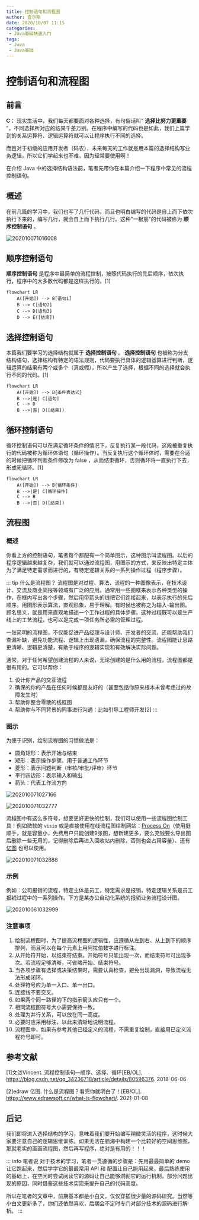 ```yaml
---
title: 控制语句和流程图
author: 查尔斯
date: 2020/10/07 11:15
categories:
 - Java基础快速入门
tags:
 - Java
 - Java基础
---
```


# 控制语句和流程图

## 前言

**C：** 现实生活中，我们每天都要面对各种选择，有句俗话叫" **选择比努力更重要** "，不同选择所对应的结果千差万别。在程序中编写的代码也是如此，我们上篇学到的关系运算符、逻辑运算符就可以让程序执行不同的选择。

而且对于初级的应用开发者（码农），未来每天的工作就是用本篇的选择结构写业务逻辑，所以它们学起来也不难，因为经常要使用啊！

在介绍 Java 中的选择结构语法前，笔者先带你在本篇介绍一下程序中常见的流程控制语句。

<!-- more -->

## 概述

在前几篇的学习中，我们也写了几行代码，而且也明白编写的代码是自上而下依次执行下来的，编写几行，就会自上而下执行几行。这种"一根筋"的代码被称为 **顺序控制语句**  。

![202010071016008](../../../public/img/2020/10/07/202010071016008.png)

## 顺序控制语句

**顺序控制语句** 是程序中最简单的流程控制，按照代码执行的先后顺序，依次执行，程序中的大多数代码都是这样执行的。[1]

<!-- flowchart 格式
```flow
st=>start: 开始
process1=>operation: 语句1
process2=>operation: 语句2
process3=>operation: 语句3
e=>end: 结束

st->process1->process2->process3->e
```
-->

<!-- flowchart 格式 图
![202010071016056](../../../public/img/2020/10/07/202010071016056.png)
-->

```mermaid
flowchart LR
    A([开始]) --> B[语句1]
    B --> C[语句2]
    C --> D[语句3]
    D --> E([结束])
```

## 选择控制语句

本篇我们要学习的选择结构就属于 **选择控制语句** 。 **选择控制语句** 也被称为分支结构语句，选择结构有特定的语法规则，代码要执行具体的逻辑运算进行判断，逻辑运算的结果有两个或多个（真或假），所以产生了选择，根据不同的选择就会执行不同的代码。[1]

<!-- flowchart 格式
```
st=>start: 开始
cond=>condition: 条件表达式
process=>operation: 语句
e=>end: 结束

st->cond
cond(yes)->process->e
cond(no)->e
```
-->

<!-- flowchart 格式 图
![202010071026397](../../../public/img/2020/10/07/202010071026397.png)
-->

```mermaid
flowchart LR
    A([开始]) --> B{条件表达式}
    B -->|是| C[语句]
    C --> D
    B -->|否| D([结束])
```

## 循环控制语句

循环控制语句可以在满足循环条件的情况下，反复执行某一段代码，这段被重复执行的代码被称为循环体语句（循环操作）。当反复执行这个循环体时，需要在合适的时候把循环判断条件修改为 false ，从而结束循环，否则循环将一直执行下去，形成死循环。[1]

<!-- flowchart 格式
```
st=>start: 开始
cond=>condition: 循环条件
process=>operation: 循环操作
e=>end: 结束

st->cond
cond(yes)->process(left)->cond
cond(no)->e
```
-->

<!-- flowchart 格式 图
![202010071026666](../../../public/img/2020/10/07/202010071026666.png)
-->

```mermaid
flowchart LR
    A([开始]) --> B{循环条件}
    B -->|是| C[循环操作]
    C --> B
    B -->|否| D([结束])
```

## 流程图

### 概述

你看上方的控制语句，笔者每个都配有一个简单图示，这种图示叫流程图。以后的程序逻辑越来越复杂，我们就可以通过流程图，用图示的方式，来反映出特定主体为了满足特定需求而进行的，有特定逻辑关系的一系列操作过程（程序步骤）。

::: tip 什么是流程图？
流程图是对过程、算法、流程的一种图像表示，在技术设计、交流及商业简报等领域有广泛的应用。通常用一些图框来表示各种类型的操作，在框内写出各个步骤，然后用带箭头的线把它们连接起来，以表示执行的先后顺序。用图形表示算法，直观形象，易于理解。有时候也被称之为输入-输出图。顾名思义，就是用来直观地描述一个工作过程的具体步骤。这种过程既可以是生产线上的工艺流程，也可以是完成一项任务所必需的管理过程。  

一张简明的流程图，不仅能促进产品经理与设计师、开发者的交流，还能帮助我们查漏补缺，避免功能流程、逻辑上出现遗漏，确保流程的完整性。流程图能让思路更清晰、逻辑更清楚，有助于程序的逻辑实现和有效解决实际问题。  

通常，对于任何希望创建流程的人来说，无论创建的是什么用的流程，流程图都是很有用的。它可以帮你：  

1. 设计你产品的交互流程
2. 确保的你的产品在任何时候都是友好的（甚至包括你原来根本未曾考虑过的故障发生时）
3. 帮助你整合零散的线框图
4. 帮助你与不同背景的同事进行沟通：比如引导工程师开发[2]
:::


### 图示

为便于识别，绘制流程图的习惯做法是：

- 圆角矩形：表示开始与结束
- 矩形：表示操作步骤、用于普通工作环节
- 菱形：表示问题判断（审核/审批/评审）环节
- 平行四边形：表示输入和输出
- 箭头：代表工作流方向

![202010071027166](../../../public/img/2020/10/07/202010071027166.png)

![202010071032777](../../../public/img/2020/10/07/202010071032777.png)

流程图中有这么多符号，想要更好更快的绘制，我们可以使用一些流程图绘制工具！例如微软的 `visio` 或是直接使用在线流程图绘制网站：[Process On](https://www.processon.com/)（使用挺顺手，就是容量小，免费用户只能创建9张图，想新建更多，要么充钱要么导出图后删除一些无用的，记得删除后再进入回收站内删除，否则也会占用容量）、还有 [亿图](https://www.edrawsoft.cn/) 也可以使用。

![202010071032888](../../../public/img/2020/10/07/202010071032888.png)

### 示例

例如：公司报销的流程，特定主体是员工，特定需求是报销，特定逻辑关系是员工报销过程中的一系列操作。下方是某办公自动化系统的报销业务流程设计图。

![202010061032999](../../../public/img/2020/10/07/202010061032999.png)

### 注意事项

1. 绘制流程图时，为了提高流程图的逻辑性，应遵循从左到右、从上到下的顺序排列，而且可以在每个元素上用阿拉伯数字进行标注。
2. 从开始符开始，以结束符结束。开始符号只能出现一次，而结束符号可出现多次。若流程足够清晰，可省略开始、结束符号。
3. 当各项步骤有选择或决策结果时，需要认真检查，避免出现漏洞，导致流程无法形成闭环。
4. 处理符号应为单一入口、单一出口。
5. 连接线不要交叉。
6. 如果两个同一路径的下的指示箭头应只有一个。
7. 相同流程图符号大小需要保持一致。
8. 处理为并行关系，可以放在同一高度。
9. 必要时应采用标注，以此来清晰地说明流程。
10. 流程图中，如果有参考其他已经定义的流程，不需重复绘制，直接用已定义流程符号即可。

## 参考文献

[1]文泷Vincent. 流程控制语句—顺序、选择、循环[EB/OL]. https://blog.csdn.net/qq_34236718/article/details/80596376. 2018-06-06

[2]edraw 亿图. 什么是流程图？看完你就明白了！[EB/OL]. https://www.edrawsoft.cn/what-is-flowchart/. 2021-01-08

## 后记

我们即将进入选择结构的学习，意味着我们要开始编写稍微灵活的程序，这时候大家要注意自己的逻辑思维训练。如果无法在脑海中构建一个比较好的空间思维图，那就老实的画画流程图，然后再写程序，绝对是有用的！！！

::: info 笔者说
对于技术的学习，笔者一贯遵循的步骤是：先用最最简单的 demo 让它跑起来，然后学学它的最最常用 API 和 配置让自己能用起来，最后熟练使用的基础上，在空闲时尝试阅读它的源码让自己能够洞彻它的运行机制，部分问题出现的原因，同时借鉴这些技术实现来提升自己的代码高度。

所以在笔者的文章中，前期基本都是小白文，仅仅穿插很少量的源码研究。当然等小白文更新多了，你们还依然喜欢，后期会不定时专门对部分技术的源码进行解析。
:::
